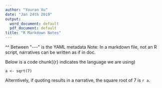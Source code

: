 ```yaml
---
author: "Youran Xu"
date: "Jan 24th 2019"
output:
  word_document: default
  pdf_document: default
title: "R Markdown Notes"
---
```


^^ Between "---" is the YAML metadata
Note: In a markdown file, not an R script, narratives can be written as if in doc.

Below is a code chunk({r} indicates the language we are using) 

```{r}
a <- sqrt(7)
```
Alterntively, if quoting results in a narrative, the square root of 7 is `r a`.


